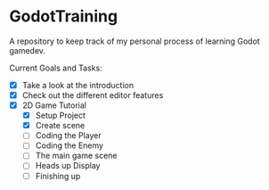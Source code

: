 # GodotTraining
A repository to keep track of my personal process of learning Godot gamedev.

Current Goals and Tasks:

- [x] Take a look at the introduction
- [x] Check out the different editor features
- [x] 2D Game Tutorial
  - [x]  Setup Project
  - [x]  Create scene
  - [ ]  Coding the Player
  - [ ]  Coding the Enemy
  - [ ]  The main game scene
  - [ ]  Heads up Display
  - [ ]  Finishing up
